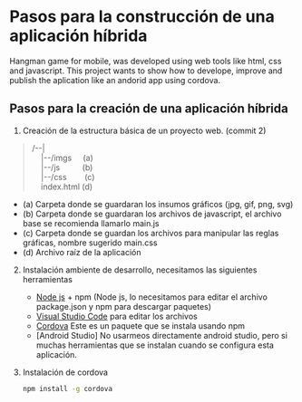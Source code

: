 # Pasos para la construcción de una aplicación híbrida
Hangman game for mobile, was developed using web tools like html, css and javascript. This project wants to show how to develope, improve and publish the aplication like an andorid app using cordova.

## Pasos para la creación de una aplicación híbrida  

1. Creación de la estructura básica de un proyecto web. (commit 2)  

 > /--|  
 >  &nbsp;&nbsp;&nbsp;&nbsp;|--/imgs&nbsp;&nbsp;&nbsp;&nbsp;&nbsp;(a)  
 >  &nbsp;&nbsp;&nbsp;&nbsp;|--/js&nbsp;&nbsp;&nbsp;&nbsp;&nbsp;&nbsp;&nbsp;&nbsp;&nbsp;&nbsp;(b)  
 >  &nbsp;&nbsp;&nbsp;&nbsp;|--/css &nbsp;&nbsp;&nbsp;&nbsp;&nbsp;&nbsp;&nbsp;(c)  
 >  &nbsp;&nbsp;&nbsp;&nbsp;index.html (d)  

   - (a) Carpeta donde se guardaran los insumos gráficos (jpg, gif, png, svg)  
   - (b) Carpeta donde se guardaran los archivos de javascript, el archivo base se recomienda llamarlo main.js  
   - (c) Carpeta donde se guardan los archivos para manipular las reglas gráficas, nombre sugerido main.css  
   - (d) Archivo raíz de la aplicación  

2. Instalación ambiente de desarrollo, necesitamos las siguientes herramientas  

    + [Node js] + npm (Node js, lo necesitamos para editar el archivo package.json y npm para descargar paquetes)  
    + [Visual Studio Code] para editar los archivos  
    + [Cordova] Este es un paquete que se instala usando npm  
    + [Android Studio] No usarmeos directamente android studio, pero si muchas herramientas que se instalan cuando se configura esta aplicación. 

3. Instalación de cordova

    ```sh
    npm install -g cordova
    ```

[Node js]:https://nodejs.org/es/
[Visual Studio Code]:https://code.visualstudio.com/
[Cordova]:https://cordova.apache.org/
